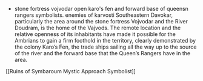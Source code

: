 - stone fortress vojvodar open karo's fen and forward base of queensn rangers symbolists. enemies of karvosti
Southeastern Davokar, particularly the area around the stone fortress Vojvodar and the River Doudram, is the home of the Vajvods. The remote location and the relative openness of its inhabitants have made it possible for the Ambrians to gain a firm foothold in the territory, clearly demonstrated by the colony Karo’s Fen, the trade ships sailing all the way up to the source of the river and the forward base that the Queen’s Rangers have in the area.

[[Ruins of Symbaroum Mystic Approach Symbolist]]
